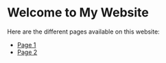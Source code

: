 <!DOCTYPE html>
<html lang="en">
<head>
    <meta charset="UTF-8">
    <meta name="viewport" content="width=device-width, initial-scale=1.0">
    <title>Welcome to My Website</title>
</head>
<body>
    <h1>Welcome to My Website</h1>
    <p>Here are the different pages available on this website:</p>
    <ul>
        <li><a href="index.html">Page 1</a></li>
        <li><a href="basic.html">Page 2</a></li>
        <!-- Add more links as needed -->
    </ul>
</body>
</html>
